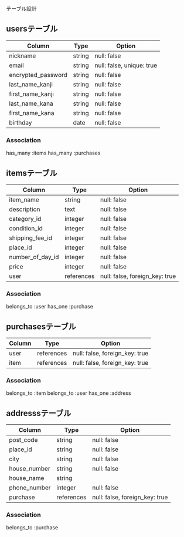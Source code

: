 テーブル設計

## usersテーブル

| Column             | Type    | Option                     |
| ------------------ | --------| -------------------------- |
| nickname           | string  | null: false                |
| email              | string  | null: false, unique: true  |
| encrypted_password | string  | null: false                |
| last_name_kanji    | string  | null: false                |
| first_name_kanji   | string  | null: false                |
| last_name_kana     | string  | null: false                |
| first_name_kana    | string  | null: false                |
| birthday           | date    | null: false                |


### Association
has_many :items
has_many :purchases


## itemsテーブル

| Column             | Type       | Option                         |
| ------------------ | ---------- | ------------------------------ |
| item_name          | string     | null: false                    |
| description        | text       | null: false                    |
| category_id        | integer    | null: false                    |
| condition_id       | integer    | null: false                    |
| shipping_fee_id    | integer    | null: false                    |
| place_id           | integer    | null: false                    |
| number_of_day_id   | integer    | null: false                    |
| price              | integer    | null: false                    |
| user               | references | null: false, foreign_key: true |

### Association
belongs_to :user
has_one :purchase


##  purchasesテーブル
| Column             | Type       | Option                         |
| ------------------ | ---------- | ------------------------------ |
| user               | references | null: false, foreign_key: true |
| item               | references | null: false, foreign_key: true |

### Association
belongs_to :item
belongs_to :user
has_one :address


##  addresssテーブル
| Column             | Type       | Option                         |
| ------------------ | ---------- | ------------------------------ |
| post_code          | string     | null: false                    |
| place_id           | string     | null: false                    |
| city               | string     | null: false                    |
| house_number       | string     | null: false                    |
| house_name         | string     |                                |
| phone_number       | integer    | null: false                    |  
| purchase           | references | null: false, foreign_key: true | 

### Association
belongs_to :purchase